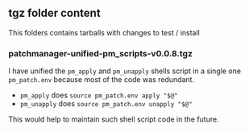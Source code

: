 ## tgz folder content

This folders contains tarballs with changes to test / install

### patchmanager-unified-pm_scripts-v0.0.8.tgz

I have unified the `pm_apply` and `pm_unapply` shells script in a single one `pm_patch.env` because most of the code was redundant.

* `pm_apply` does `source pm_patch.env apply "$@"`
* `pm_unapply` does `source pm_patch.env unapply "$@"`

This would help to maintain such shell script code in the future.
